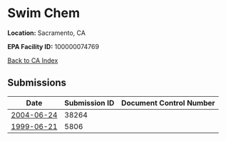 # Swim Chem

**Location:** Sacramento, CA

**EPA Facility ID:** 100000074769

[Back to CA Index](../../index.md)

## Submissions

| Date | Submission ID | Document Control Number |
|------|--------------|-------------------------|
| [2004-06-24](submissions/38264.md) | 38264 |  |
| [1999-06-21](submissions/5806.md) | 5806 |  |

